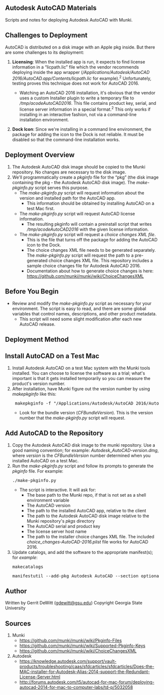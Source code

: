 Autodesk AutoCAD Materials
----------
Scripts and notes for deploying Autodesk AutoCAD with Munki.

## Challenges to Deployment ##
AutoCAD is distributed on a disk image with an Apple pkg inside.  But there are some challenges to its deployment:

1. **Licensing**: When the installed app is run, it expects to find license information in a “licpath.lic” file which the vendor recommends deploying inside the app wrapper (*/Applications/Autodesk/AutoCAD 2016/AutoCAD.app/Contents/licpath.lic* for example).<sup>2</sup>  Unfortunately, testing proves this technique does not work for AutoCAD 2016.
   * Watching an AutoCAD 2016 installation, it's obvious that the vendor uses a custom Installer plugin to write a temporary file to */tmp/acodeAutoCAD2016*.  This file contains product key, serial, and license server information in a special format.<sup>2</sup>  This only works if installing in an interactive fashion, not via a command-line installation environment.

2. **Dock Icon**: Since we're installing in a command line environment, the package for adding the icon to the Dock is not reliable.  It must be disabled so that the command-line installation works.

## Deployment Overview ##
1. The Autodesk AutoCAD disk image should be copied to the Munki repository.  No changes are necessary to the disk image.
2. We'll programmatically create a *pkginfo* file for the “pkg” (the disk image containing the pkg - the Autodesk AutoCAD disk image).  The *make-pkginfo.py* script serves this purpose.
   * The *make-pkginfo.py* script will request information about the version and installed path for the AutoCAD app.
      - This information should be obtained by installing AutoCAD on a test Mac first.
   * The *make-pkginfo.py* script will request AutoCAD license information.  
      - The resulting pkginfo will contain a preinstall script that writes */tmp/acodeAutoCAD2016* with the given license information.
   * The *make-pkginfo.py* script will request a *choice changes XML file*.
      - This is the file that turns off the package for adding the AutoCAD icon to the Dock.
      - The choice changes XML file needs to be generated separately.  The *make-pkginfo.py* script will request the path to a pre-generated choice changes XML file.  This repository includes a sample choice changes file for Autodesk AutoCAD 2016.
      - Documentation about how to generate choice changes is here: https://github.com/munki/munki/wiki/ChoiceChangesXML

Before You Begin
----------
* Review and modify the *make-pkginfo.py* script as necessary for your environment.  The script is easy to read, and there are some global variables that control names, descriptions, and other product metadata.
   - This script will need some slight modification after each new AutoCAD release.

Deployment Method
----------
## Install AutoCAD on a Test Mac ##
1. Install Autodesk AutoCAD on a test Mac system with the Munki tools installed.  You can choose to license the software as a trial; what's important is that it gets installed temporarily so you can measure the product's version number.
2. After installation, have Munki figure out the version number by using *makepkginfo* like this:
   <pre> makepkginfo -f "/Applications/Autodesk/AutoCAD 2016/AutoCAD 2016.app"</pre>
   * Look for the bundle version (*CFBundleVersion*).  This is the version number that the *make-pkginfo.py* script will request.

## Add AutoCAD to the Repository ##
1. Copy the Autodesk AutoCAD disk image to the munki repository.  Use a good naming convention; for example: *Autodesk_AutoCAD-version.dmg*, where *version* is the *CFBundleVersion* number determined when you installed AutoCAD on a test Mac.
2. Run the *make-pkginfo.py* script and follow its prompts to generate the *pkginfo* file.  For example:
   <pre>./make-pkginfo.py</pre>
   * The script is interactive.  It will ask for:
      - The base path to the Munki repo, if that is not set as a shell environment variable
      - The AutoCAD version
      - The path to the installed AutoCAD app, relative to the client
      - The path to the Autodesk AutoCAD disk image relative to the Munki repository's *pkgs* directory
      - The AutoCAD serial and product key
      - The license server host name
      - The path to the installer choice changes XML file.  The included *choice_changes-AutoCAD-2016.plist* file works for AutoCAD 2016.
3. Update catalogs, and add the software to the appropriate manifest(s); for *example*:
   <pre>makecatalogs</pre>
   <pre>manifestutil --add-pkg Autodesk_AutoCAD --section optional_installs --manifest some_manifest</pre>

Author
----------
Written by Gerrit DeWitt (gdewitt@gsu.edu)
Copyright Georgia State University

Sources
----------
1. Munki
   * https://github.com/munki/munki/wiki/Pkginfo-Files
   * https://github.com/munki/munki/wiki/Supported-Pkginfo-Keys
   * https://github.com/munki/munki/wiki/ChoiceChangesXML
2. Autodesk
   * https://knowledge.autodesk.com/support/vault-products/troubleshooting/caas/sfdcarticles/sfdcarticles/Does-the-MAC-installer-for-Autodesk-Alias-2014-support-the-Redundant-License-Server.html
   * http://forums.autodesk.com/t5/autocad-for-mac-forum/deploying-autocad-2014-for-mac-to-computer-labs/td-p/5032058
